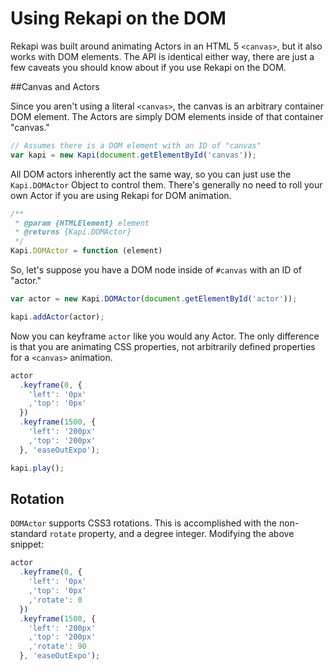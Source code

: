 # Using Rekapi on the DOM

Rekapi was built around animating Actors in an HTML 5 `<canvas>`, but it also works with DOM elements.  The API is identical either way, there are just a few caveats you should know about if you use Rekapi on the DOM.

##Canvas and Actors

Since you aren't using a literal `<canvas>`, the canvas is an arbitrary container DOM element.  The Actors are simply DOM elements inside of that container "canvas."

````javascript
// Assumes there is a DOM element with an ID of "canvas"
var kapi = new Kapi(document.getElementById('canvas'));
````

All DOM actors inherently act the same way, so you can just use the `Kapi.DOMActor` Object to control them.  There's generally no need to roll your own Actor if you are using Rekapi for DOM animation.

````javascript
/**
 * @param {HTMLElement} element
 * @returns {Kapi.DOMActor}
 */
Kapi.DOMActor = function (element)
````

So, let's suppose you have a DOM node inside of `#canvas` with an ID of "actor."

````javascript
var actor = new Kapi.DOMActor(document.getElementById('actor'));

kapi.addActor(actor);
````

Now you can keyframe `actor` like you would any Actor.  The only difference is that you are animating CSS properties, not arbitrarily defined properties for a `<canvas>` animation.

````javascript
actor
  .keyframe(0, {
    'left': '0px'
    ,'top': '0px'
  })
  .keyframe(1500, {
    'left': '200px'
    ,'top': '200px'
  }, 'easeOutExpo');

kapi.play();
````

## Rotation

`DOMActor` supports CSS3 rotations.  This is accomplished with the non-standard `rotate` property, and a degree integer.  Modifying the above snippet:

````javascript
actor
  .keyframe(0, {
    'left': '0px'
    ,'top': '0px'
    ,'rotate': 0
  })
  .keyframe(1500, {
    'left': '200px'
    ,'top': '200px'
    ,'rotate': 90
  }, 'easeOutExpo');
````
